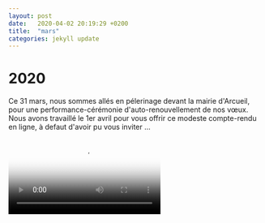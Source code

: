 ```yaml
---
layout: post
date:   2020-04-02 20:19:29 +0200
title:  "mars"
categories: jekyll update
---
```


<!--
<video autoplay>
  <source src="http://lafleur.marsnet.org/31mars.mp4" type="video/mp4">
</video>
-->

# 2020

Ce 31 mars, nous sommes allés en pélerinage devant la mairie
d'Arcueil, pour une performance-cérémonie d'auto-renouvellement de nos vœux.
Nous avons travaillé le 1er avril pour vous offrir ce modeste compte-rendu en
ligne, à defaut d'avoir pu vous inviter ...

<video controls poster="http://lafleur.marsnet.org/letter/31mars_apercu.jpg">
  <source src="http://lafleur.marsnet.org/letter/31mars.mp4" type="video/mp4">
</video>
<!--
-->


